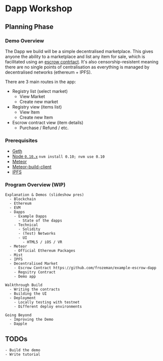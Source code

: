 # Dapp Workshop

## Planning Phase

### Demo Overview

The Dapp we build will be a simple decentralised marketplace. This gives anyone the ability to a marketplace and list any item for sale, which is facilitated using an [escrow contrtact](https://github.com/frozeman/example-escrow-dapp). It's also censorship-resistent meaning there are no single points of centralisation as everything is managed by decentralised networks (ethereum + IPFS).

There are 3 main routes in the app:

* Registry list (select market)
  * View Market
  * Create new market
* Registry view (items list)
  * View Item
  * Create new Item
* Escrow contract view (item details)
  * Purchase / Refund / etc.

### Prerequisites

* [Geth](https://github.com/ethereum/go-ethereum/wiki/Building-Ethereum)
* [Node `0.10.x`](https://github.com/creationix/nvm) `nvm install 0.10; nvm use 0.10`
* [Meteor](http://meteor.com)
* [Meteor-build-client](https://github.com/frozeman/meteor-build-client)
* [IPFS](https://ipfs.io/docs/install/)

### Program Overview (WIP)

```
Explanation & Demos (slideshow pres)
  - Blockchain
  - Ethereum
  - EVM
  - Dapps
    - Example Dapps
      - State of the dapps
    - Technical
      - Solidity
      - (Test) Networks
      - UI
        - HTML5 / iOS / VR
  - Meteor
    - Official Ethereum Packages
  - Mist
  - IPFS
  - Decentralised Market
    - Escrow Contract https://github.com/frozeman/example-escrow-dapp
    - Regsitry Contract
    - Demo app

Walkthrough Build
  - Writing the contracts
  - Building the UI
  - Deployment
    - Locally testing with testnet
    - Different deploy environments

Going Beyond
  - Improving the Demo
  - Dapple
```

## TODOs

```
- Build the demo
- Write tutorial
```